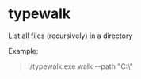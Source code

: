 # typewalk
List all files (recursively) in a directory

Example:
> ./typewalk.exe walk --path "C:\\"
